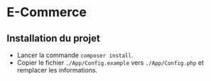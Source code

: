 # E-Commerce

## Installation du projet

- Lancer la commande `composer install`.
- Copier le fichier `./App/Config.example` vers `./App/Config.php` et remplacer les informations.
